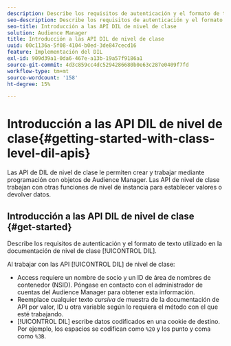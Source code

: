 ```yaml
---
description: Describe los requisitos de autenticación y el formato de texto utilizado en la documentación del DIL de nivel de clase.
seo-description: Describe los requisitos de autenticación y el formato de texto utilizado en la documentación del DIL de nivel de clase.
seo-title: Introducción a las API DIL de nivel de clase
solution: Audience Manager
title: Introducción a las API DIL de nivel de clase
uuid: 00c1136a-5f08-4104-b0ed-3de847cecd16
feature: Implementación del DIL
exl-id: 909d39a1-0da6-467e-a13b-19a57f9186a1
source-git-commit: 4d3c859cc4dc5294286680b0e63c287e0409f7fd
workflow-type: tm+mt
source-wordcount: '158'
ht-degree: 15%

---
```


# Introducción a las API DIL de nivel de clase{#getting-started-with-class-level-dil-apis}

Las API de DIL de nivel de clase le permiten crear y trabajar mediante programación con objetos de Audience Manager. Las API de nivel de clase trabajan con otras funciones de nivel de instancia para establecer valores o devolver datos.

## Introducción a las API DIL de nivel de clase {#get-started}

Describe los requisitos de autenticación y el formato de texto utilizado en la documentación de nivel de clase [!UICONTROL DIL].

<!-- 

c_class_start.xml

 -->

Al trabajar con las API [!UICONTROL DIL] de nivel de clase:

* Access requiere un nombre de socio y un ID de área de nombres de contenedor (NSID). Póngase en contacto con el administrador de cuentas del Audience Manager para obtener esta información.
* Reemplace cualquier texto *cursiva* de muestra de la documentación de API por valor, ID u otra variable según lo requiera el método con el que esté trabajando.
* [!UICONTROL DIL] escribe datos codificados en una cookie de destino. Por ejemplo, los espacios se codifican como `%20` y los punto y coma como `%3B`.
